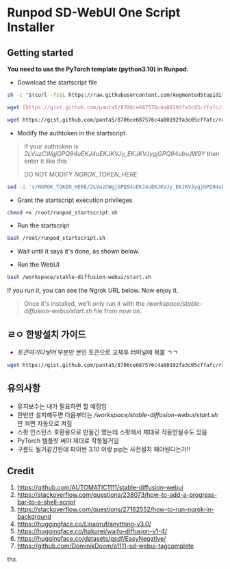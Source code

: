 # Runpod SD-WebUI One Script Installer

## Getting started

**You need to use the PyTorch template (python3.10) in Runpod.**

* Download the startscript file

```bash
sh -c "$(curl -fsSL https://raw.githubusercontent.com/AugmentedStupidity/runpod-sd-script/main/runpod_sd_webui_startscript.sh)"
```

```bash
wget [https://gist.github.com/panta5/8706ce687576c4a80192fa3c05cffafc/raw/runpod_sd_webui_startscript.sh](https://raw.githubusercontent.com/AugmentedStupidity/runpod-sd-script/main/runpod_sd_webui_startscript.sh) -O /root/runpod.sh && chmod +x /root/runpod.sh && sed -i 's/NGROK_TOKEN_HERE/blablabla/g' /root/runpod.sh && bash /root/runpod.sh
```

```bash
wget https://gist.github.com/panta5/8706ce687576c4a80192fa3c05cffafc/raw/runpod_sd_webui_startscript.sh -O /root/runpod_startscript.sh
```

* Modify the authtoken in the startscript.

> If your authtoken is *2LVuzCWgjGPQ94uEKJ4uEKJKVJy\_EKJKVJygjGPQ94ubvJW9Y* then enter it like this
>
> DO NOT MODIFY *NGROK_TOKEN_HERE*

```bash
sed -i 's/NGROK_TOKEN_HERE/2LVuzCWgjGPQ94uEKJ4uEKJKVJy_EKJKVJygjGPQ94ubvJW9Y/g' /root/runpod_startscript.sh
```

* Grant the startscript execution privileges

```bash
chmod +x /root/runpod_startscript.sh
```

* Run the startscript

```bash
bash /root/runpod_startscript.sh
```

* Wait until it says it's done, as shown below.



* Run the WebUI

```bash
bash /workspace/stable-diffusion-webui/start.sh
```

If you run it, you can see the Ngrok URL below.
Now enjoy it.

> Once it's installed, we'll only run it with the */workspace/stable-diffusion-webui/start.sh* file from now on.


## ㄹㅇ 한방설치 가이드

* *토큰여기다넣어* 부분만 본인 토큰으로 교체후 터미널에 복붙 ㄱㄱ

```bash
wget https://gist.github.com/panta5/8706ce687576c4a80192fa3c05cffafc/raw/runpod_sd_webui_startscript.sh -O /root/runpod.sh && chmod +x /root/runpod.sh && sed -i 's/NGROK_TOKEN_HERE/blablabla/g' /root/runpod.sh && bash /root/runpod.sh
```

## 유의사항

* 유지보수는 내가 필요하면 할 예정임
* 한번만 설치해두면 다음부터는 */workspace/stable-diffusion-webui/start.sh* 만 켜면 자동으로 켜짐
* 스팟 인스턴스 호환용으로 만들긴 했는데 스팟에서 제대로 작동안될수도 있음
* PyTorch 템플릿 써야 제대로 작동될거임
* 구름도 될거같긴한데 파이썬 3.10 이랑 pip는 사전설치 해야된다는거!!


## Credit

1. https://github.com/AUTOMATIC1111/stable-diffusion-webui
2. https://stackoverflow.com/questions/238073/how-to-add-a-progress-bar-to-a-shell-script
3. https://stackoverflow.com/questions/27162552/how-to-run-ngrok-in-background
4. https://huggingface.co/Linaqruf/anything-v3.0/
5. https://huggingface.co/hakurei/waifu-diffusion-v1-4/
6. https://huggingface.co/datasets/gsdf/EasyNegative/
7. https://github.com/DominikDoom/a1111-sd-webui-tagcomplete

thx.
